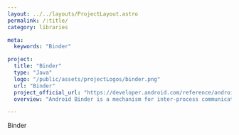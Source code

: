 ```yaml
---
layout: ../../layouts/ProjectLayout.astro
permalink: /:title/
category: libraries

meta:
  keywords: "Binder"

project:
  title: "Binder"
  type: "Java"
  logo: "/public/assets/projectLogos/binder.png"
  url: "Binder"
  project_official_url: "https://developer.android.com/reference/android/os/Binder"
  overview: "Android Binder is a mechanism for inter-process communication (IPC) in the Android operating system. It enables secure and efficient communication between different processes."

---
```


<p>Binder</p>
